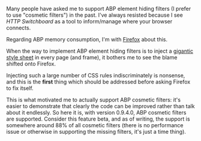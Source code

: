 Many people have asked me to support ABP element hiding filters (I prefer to use "cosmetic filters") in the past. I've always resisted because I see _HTTP Switchboard_ as a tool to inform/manage where your browser connects.

Regarding ABP memory consumption, I'm with [Firefox](https://blog.mozilla.org/nnethercote/2014/05/14/adblock-pluss-effect-on-firefoxs-memory-usage/) about this.

When the way to implement ABP element hiding filters is to inject a [gigantic style sheet](https://blog.mozilla.org/nnethercote/2014/05/14/adblock-pluss-effect-on-firefoxs-memory-usage/comment-page-1/#comment-11173) in every page (and frame), it bothers me to see the blame shifted onto Firefox.

Injecting such a large number of CSS rules indiscriminately is nonsense, and this is the **first** thing which should be addressed before asking Firefox to fix itself.

This is what motivated me to actually support ABP cosmetic filters: it's easier to demonstrate that clearly the code can be improved rather than talk about it endlessly. So here it is, with version 0.9.4.0, ABP cosmetic filters are supported. Consider this feature beta, and as of writing, the support is somewhere around 88% of all cosmetic filters (there is no performance issue or otherwise in supporting the missing filters, it's just a time thing).

